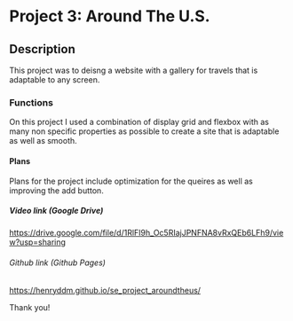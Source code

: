 # Project 3: Around The U.S.

## Description

This project was to deisng a website with a gallery for travels that is adaptable to any screen.

### Functions

On this project I used a combination of display grid and flexbox with as many non specific properties as possible to create a site that is adaptable as well as smooth.

#### Plans

Plans for the project include optimization for the queires as well as improving the add button.

##### Video link (Google Drive)

https://drive.google.com/file/d/1RlFI9h_Oc5RIajJPNFNA8vRxQEb6LFh9/view?usp=sharing

###### Github link (Github Pages)

https://henryddm.github.io/se_project_aroundtheus/

Thank you!
